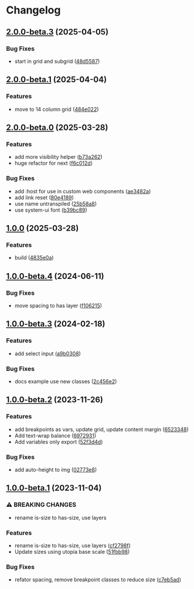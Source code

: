 # Changelog

## [2.0.0-beta.3](https://github.com/JuKra00/cleacss/compare/v2.0.0-beta.1...v2.0.0-beta.3) (2025-04-05)

### Bug Fixes

* start in grid and subgrid ([48d5587](https://github.com/JuKra00/cleacss/commit/48d558734ec06d761d3000e1a5c5cb844d6e4271))

## [2.0.0-beta.1](https://github.com/JuKra00/cleacss/compare/v2.0.0-beta.0...v2.0.0-beta.1) (2025-04-04)

### Features

* move to 14 column grid ([484e022](https://github.com/JuKra00/cleacss/commit/484e022f5f978c6845d354e9035e6a7ebefcc904))

## [2.0.0-beta.0](https://github.com/JuKra00/cleacss/compare/v1.0.0...v2.0.0-beta.0) (2025-03-28)

### Features

* add more visibility helper ([b73a262](https://github.com/JuKra00/cleacss/commit/b73a262e615409ec6a5116113e297594f473b7ac))
* huge refactor for next ([f6c012d](https://github.com/JuKra00/cleacss/commit/f6c012d239ad8c3e7c0079b059e1a97039fc5242))

### Bug Fixes

* add :host for use in custom web components ([ae3482a](https://github.com/JuKra00/cleacss/commit/ae3482ad73e3935d43d0332ea55c8769eeb81321))
* add link reset ([80e4189](https://github.com/JuKra00/cleacss/commit/80e41890566274beb21df091c7270b11bc7a6395))
* use name untranspiled ([25b58a8](https://github.com/JuKra00/cleacss/commit/25b58a83bc52b2437867a5d21d2ea329305d1c7d))
* use system-ui font ([b39bc89](https://github.com/JuKra00/cleacss/commit/b39bc893762009c9f8726828b94465e913d73c53))

## [1.0.0](https://github.com/JuKra00/cleacss/compare/v1.0.0-beta.4...v1.0.0) (2025-03-28)


### Features

* build ([4835e0a](https://github.com/JuKra00/cleacss/commit/4835e0aec8c9a28d3e20d16cf3d150b1719137b2))

## [1.0.0-beta.4](https://github.com/JuKra00/cleacss/compare/v1.0.0-beta.3...v1.0.0-beta.4) (2024-06-11)


### Bug Fixes

* move spacing to has layer ([f106215](https://github.com/JuKra00/cleacss/commit/f10621532f59c091492f1b26c632638655733131))

## [1.0.0-beta.3](https://github.com/JuKra00/cleacss/compare/v1.0.0-beta.2...v1.0.0-beta.3) (2024-02-18)


### Features

* add select input ([a9b0308](https://github.com/JuKra00/cleacss/commit/a9b0308c621601397002466551b2bbeb0c5c8b57))


### Bug Fixes

* docs example use new classes ([2c456e2](https://github.com/JuKra00/cleacss/commit/2c456e248619ff3e44bbd5fc9fd23070fa70266d))

## [1.0.0-beta.2](https://github.com/JuKra00/cleacss/compare/v1.0.0-beta.1...v1.0.0-beta.2) (2023-11-26)


### Features

* add breakpoints as vars, update grid, update content margin ([6523348](https://github.com/JuKra00/cleacss/commit/6523348a837a694d0eb19b6f7da1254b1354fdb5))
* Add text-wrap balance ([6972931](https://github.com/JuKra00/cleacss/commit/697293181292e1495f0293202c4cd75af385134f))
* Add variables only export ([52f3d4d](https://github.com/JuKra00/cleacss/commit/52f3d4dae2abc16dbdd185de37dd957cd41f08ef))


### Bug Fixes

* add auto-height to img ([02773e8](https://github.com/JuKra00/cleacss/commit/02773e8adc011edfa67bde86cd935fc59587cd4a))

## [1.0.0-beta.1](https://github.com/JuKra00/cleacss/compare/v1.0.0-beta.0...v1.0.0-beta.1) (2023-11-04)


### ⚠ BREAKING CHANGES

* rename is-size to has-size, use layers

### Features

* rename is-size to has-size, use layers ([cf2798f](https://github.com/JuKra00/cleacss/commit/cf2798f421feb3e4071af026d89a0a73432a03a1))
* Update sizes using utopia base scale ([51fbb98](https://github.com/JuKra00/cleacss/commit/51fbb98c40ef955084a29b5e81ccd79270adc9f8))


### Bug Fixes

* refator spacing, remove breakpoint classes to reduce size ([c7eb5ad](https://github.com/JuKra00/cleacss/commit/c7eb5ad7e7375f4019a67b82ec8a2c51f498851b))
